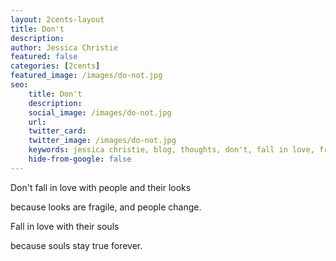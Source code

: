 ```yaml
---
layout: 2cents-layout
title: Don't
description: 
author: Jessica Christie
featured: false
categories: [2cents]
featured_image: /images/do-not.jpg
seo:
    title: Don't
    description: 
    social_image: /images/do-not.jpg
    url:
    twitter_card:
    twitter_image: /images/do-not.jpg
    keywords: jessica christie, blog, thoughts, don't, fall in love, fragile, change, souls, forever, stay true
    hide-from-google: false
---
```

Don't fall in love with people and their looks

because looks are fragile, and people change.

Fall in love with their souls

because souls stay true forever.

&nbsp;


